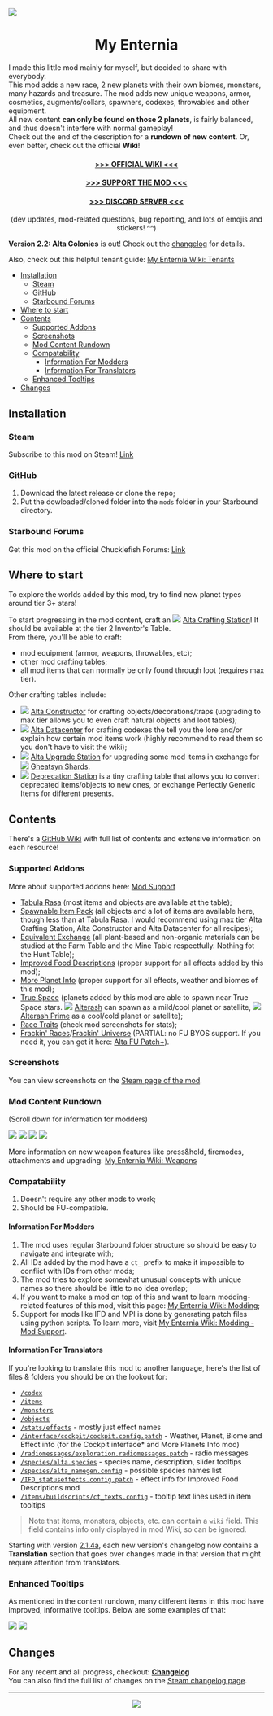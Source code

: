 ![ ](.meta/images/alterash.png)

<h1 align="center">My Enternia</h1>

I made this little mod mainly for myself, but decided to share with everybody.  
This mod adds a new race, 2 new planets with their own biomes, monsters, many hazards and treasure. The mod adds new unique weapons, armor, cosmetics, augments/collars, spawners, codexes, throwables and other equipment.  
All new content **can only be found on those 2 planets**, is fairly balanced, and thus doesn't interfere with normal gameplay!  
Check out the end of the description for a **rundown of new content**. Or, even better, check out the official **Wiki**!

<h4 align="center">

[>>> OFFICIAL WIKI <<<](https://github.com/Ceterai/Enternia/wiki)</h4><h4 align="center">

[>>> SUPPORT THE MOD <<<](https://www.buymeacoffee.com/ceterai)</h4><h4 align="center">

[>>> DISCORD SERVER <<<](https://discord.gg/qBZDKESdtp)</h4><p align="center">(dev updates, mod-related questions, bug reporting, and lots of emojis and stickers! ^^)</p>

**Version 2.2: Alta Colonies** is out! Check out the [changelog](.meta/changelog.md) for details.

Also, check out this helpful tenant guide: [My Enternia Wiki: Tenants](https://github.com/Ceterai/Enternia/wiki/Tenants)

- [Installation](#installation)
  - [Steam](#steam)
  - [GitHub](#github)
  - [Starbound Forums](#starbound-forums)
- [Where to start](#where-to-start)
- [Contents](#contents)
  - [Supported Addons](#supported-addons)
  - [Screenshots](#screenshots)
  - [Mod Content Rundown](#mod-content-rundown)
  - [Compatability](#compatability)
    - [Information For Modders](#information-for-modders)
    - [Information For Translators](#information-for-translators)
  - [Enhanced Tooltips](#enhanced-tooltips)
- [Changes](#changes)

## Installation

### Steam

Subscribe to this mod on Steam! [Link](https://steamcommunity.com/sharedfiles/filedetails/?id=2006558650)

### GitHub

1. Download the latest release or clone the repo;
1. Put the dowloaded/cloned folder into the `mods` folder in your Starbound directory.

### Starbound Forums

Get this mod on the official Chucklefish Forums: [Link](https://community.playstarbound.com/resources/my-enternia.6252/)

## Where to start

To explore the worlds added by this mod, try to find new planet types around tier 3+ stars!

To start progressing in the mod content, craft an ![ ](https://raw.githubusercontent.com/Ceterai/Enternia/main/objects/alta/crafting/crafting_station/icon1.png) [Alta Crafting Station](https://github.com/Ceterai/Enternia/wiki/Alta-Crafting-Station)! It should be available at the tier 2 Inventor's Table.  
From there, you'll be able to craft:

- mod equipment (armor, weapons, throwables, etc);
- other mod crafting tables;
- all mod items that can normally be only found through loot (requires max tier).

Other crafting tables include:

- ![ ](https://raw.githubusercontent.com/Ceterai/Enternia/main/objects/alta/crafting/constructor/icon1.png) [Alta Constructor](https://github.com/Ceterai/Enternia/wiki/Alta-Constructor) for crafting objects/decorations/traps (upgrading to max tier allows you to even craft natural objects and loot tables);
- ![ ](https://raw.githubusercontent.com/Ceterai/Enternia/main/objects/alta/crafting/datacenter/icon.png) [Alta Datacenter](https://github.com/Ceterai/Enternia/wiki/Alta-Datacenter) for crafting codexes the tell you the lore and/or explain how certain mod items work (highly recommend to read them so you don't have to visit the wiki);
- ![ ](https://raw.githubusercontent.com/Ceterai/Enternia/main/objects/alta/crafting/upgrade_station/icon1.png) [Alta Upgrade Station](https://github.com/Ceterai/Enternia/wiki/Alta-Upgrade-Station) for upgrading some mod items in exchange for ![ ](https://raw.githubusercontent.com/Ceterai/Enternia/main/items/throwables/ct_gheatsyn_shard.png) [Gheatsyn Shards](https://github.com/Ceterai/Enternia/wiki/Gheatsyn-Shard).
- ![ ](https://raw.githubusercontent.com/Ceterai/Enternia/main/objects/alta/crafting/deprecation_station/icon.png) [Deprecation Station](https://github.com/Ceterai/Enternia/wiki/Deprecation-Station) is a tiny crafting table that allows you to convert deprecated items/objects to new ones, or exchange Perfectly Generic Items for different presents.

## Contents

There's a [GitHub Wiki](https://github.com/Ceterai/Enternia/wiki) with full list of contents and extensive information on each resource!

### Supported Addons

More about supported addons here: [Mod Support](https://github.com/Ceterai/Enternia/wiki/Modding-Mod-Support)

- [Tabula Rasa](https://steamcommunity.com/sharedfiles/filedetails/?id=737353165) (most items and objects are available at the table);
- [Spawnable Item Pack](https://steamcommunity.com/sharedfiles/filedetails/?id=733665104) (all objects and a lot of items are available here, though less than at Tabula Rasa. I would recommend using max tier Alta Crafting Station, Alta Constructor and Alta Datacenter for all recipes);
- [Equivalent Exchange](https://steamcommunity.com/sharedfiles/filedetails/?id=1790667104) (all plant-based and non-organic materials can be studied at the Farm Table and the Mine Table respectfully. Nothing fot the Hunt Table);
- [Improved Food Descriptions](https://steamcommunity.com/sharedfiles/filedetails/?id=731354142) (proper support for all effects added by this mod);
- [More Planet Info](https://steamcommunity.com/sharedfiles/filedetails/?id=1117007107) (proper support for all effects, weather and biomes of this mod);
- [True Space](https://steamcommunity.com/sharedfiles/filedetails/?id=730684624) (planets added by this mod are able to spawn near True Space stars. ![ ](https://raw.githubusercontent.com/Ceterai/Enternia/main/interface/bookmarks/icons/ct_alterash_planet.png) [Alterash](https://github.com/Ceterai/Enternia/wiki/Alterash) can spawn as a mild/cool planet or satellite, ![ ](https://raw.githubusercontent.com/Ceterai/Enternia/main/interface/bookmarks/icons/ct_alterash_prime_planet.png) [Alterash Prime](https://github.com/Ceterai/Enternia/wiki/Alterash-Prime) as a cool/cold planet or satellite);
- [Race Traits](https://steamcommunity.com/sharedfiles/filedetails/?id=2622273194) (check mod screenshots for stats);
- [Frackin' Races](https://steamcommunity.com/sharedfiles/filedetails/?id=763259329)/[Frackin' Universe](https://steamcommunity.com/sharedfiles/filedetails/?id=729480149) (PARTIAL: no FU BYOS support. If you need it, you can get it here: [Alta FU Patch+](https://steamcommunity.com/sharedfiles/filedetails/?id=3048977458)).

### Screenshots

You can view screenshots on the [Steam page of the mod](https://steamcommunity.com/sharedfiles/filedetails/?id=2006558650).

### Mod Content Rundown

(Scroll down for information for modders)

![ ](.meta/images/tooltip1.png)
![ ](.meta/images/tooltip2.png)
![ ](.meta/images/tooltip3.png)
![ ](.meta/images/tooltip4.png)

More information on new weapon features like press&hold, firemodes, attachments and upgrading: [My Enternia Wiki: Weapons](https://github.com/Ceterai/Enternia/wiki/Weapons)

### Compatability

1. Doesn't require any other mods to work;
1. Should be FU-compatible.

#### Information For Modders

1. The mod uses regular Starbound folder structure so should be easy to navigate and integrate with;
1. All IDs added by the mod have a `ct_` prefix to make it impossible to conflict with IDs from other mods;
1. The mod tries to explore somewhat unusual concepts with unique names so there should be little to no idea overlap;
1. If you want to make a mod on top of this and want to learn modding-related features of this mod, visit this page: [My Enternia Wiki: Modding](https://github.com/Ceterai/Enternia/wiki/Modding);
1. Support for mods like IFD and MPI is done by generating patch files using python scripts. To learn more, visit [My Enternia Wiki: Modding - Mod Support](https://github.com/Ceterai/Enternia/wiki/Modding-Mod-Support).

#### Information For Translators

If you're looking to translate this mod to another language, here's the list of files & folders you should be on the lookout for:

- [`/codex`](codex)
- [`/items`](items)
- [`/monsters`](monsters)
- [`/objects`](objects)
- [`/stats/effects`](stats/effects) - mostly just effect names
- [`/interface/cockpit/cockpit.config.patch`](interface/cockpit/cockpit.config.patch) - Weather, Planet, Biome and Effect info (for the Cockpit interface* and More Planets Info mod)
- [`/radiomessages/exploration.radiomessages.patch`](radiomessages/exploration.radiomessages.patch) - radio messages
- [`/species/alta.species`](species/alta.species) - species name, description, slider tooltips
- [`/species/alta_namegen.config`](species/alta_namegen.config) - possible species names list
- [`/IFD_statuseffects.config.patch`](IFD_statuseffects.config.patch) - effect info for Improved Food Descriptions mod
- [`/items/buildscripts/ct_texts.config`](items/buildscripts/ct_texts.config) - tooltip text lines used in item tooltips

> Note that items, monsters, objects, etc. can contain a `wiki` field. This field contains info only displayed in mod Wiki, so can be ignored.

Starting with version [2.1.4a](github.com/Ceterai/Enternia/releases/tag/2.1.4a), each new version's changelog now contains a **Translation** section that goes over changes made in that version that might require attention from translators.

### Enhanced Tooltips

As mentioned in the content rundown, many different items in this mod have improved, informative tooltips. Below are some examples of that:

![ ](.meta/images/scrn_tooltips1.png)
![ ](.meta/images/scrn_tooltips2.png)

## Changes

For any recent and all progress, checkout: **[Changelog](.meta/changelog.md)**  
You can also find the full list of changes on the [Steam changelog page](https://steamcommunity.com/sharedfiles/filedetails/changelog/2006558650).

---

<p align="center">
  <img src=".meta/images/alta_sign4.png" />
</p>
